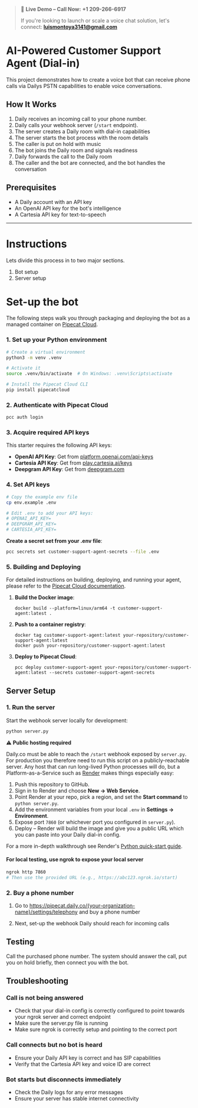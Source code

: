 <!-- @format -->

> 🎉 **Live Demo – Call Now:** **+1&nbsp;209-266-6917**
>
> If you're looking to launch or scale a voice chat solution, let's connect: **luismontoya3141@gmail.com**

# AI-Powered Customer Support Agent (Dial-in)

This project demonstrates how to create a voice bot that can receive phone calls via Dailys PSTN capabilities to enable voice conversations.

## How It Works

1. Daily receives an incoming call to your phone number.
2. Daily calls your webhook server (`/start` endpoint).
3. The server creates a Daily room with dial-in capabilities
4. The server starts the bot process with the room details
5. The caller is put on hold with music
6. The bot joins the Daily room and signals readiness
7. Daily forwards the call to the Daily room
8. The caller and the bot are connected, and the bot handles the conversation

## Prerequisites

- A Daily account with an API key
- An OpenAI API key for the bot's intelligence
- A Cartesia API key for text-to-speech

---

# Instructions

Lets divide this process in to two major sections.

1. Bot setup
1. Server setup

# Set-up the bot

The following steps walk you through packaging and deploying the bot as a managed container on [Pipecat Cloud](https://pipecat.daily.co/).

### 1. Set up your Python environment

```bash
# Create a virtual environment
python3 -m venv .venv

# Activate it
source .venv/bin/activate  # On Windows: .venv\Scripts\activate

# Install the Pipecat Cloud CLI
pip install pipecatcloud
```

### 2. Authenticate with Pipecat Cloud

```bash
pcc auth login
```

### 3. Acquire required API keys

This starter requires the following API keys:

- **OpenAI API Key**: Get from [platform.openai.com/api-keys](https://platform.openai.com/api-keys)
- **Cartesia API Key**: Get from [play.cartesia.ai/keys](https://play.cartesia.ai/keys)
- **Deepgram API Key**: Get from [deepgram.com](https://deepgram.com/)

### 4. Set API keys

```bash
# Copy the example env file
cp env.example .env

# Edit .env to add your API keys:
# OPENAI_API_KEY=
# DEEPGRAM_API_KEY=
# CARTESIA_API_KEY=
```

**Create a secret set from your .env file**:

```bash
pcc secrets set customer-support-agent-secrets --file .env
```

### 5. Building and Deploying

For detailed instructions on building, deploying, and running your agent, please refer to the [Pipecat Cloud documentation](https://docs.pipecat.daily.co/quickstart).

1. **Build the Docker image**:

   ```shell
   docker build --platform=linux/arm64 -t customer-support-agent:latest .
   ```

2. **Push to a container registry**:

   ```shell
   docker tag customer-support-agent:latest your-repository/customer-support-agent:latest
   docker push your-repository/customer-support-agent:latest
   ```

3. **Deploy to Pipecat Cloud**:

   ```shell
   pcc deploy customer-support-agent your-repository/customer-support-agent:latest --secrets customer-support-agent-secrets
   ```

## Server Setup

### 1. Run the server

Start the webhook server locally for development:

```bash
python server.py
```

⚠️ **Public hosting required**

Daily.co must be able to reach the `/start` webhook exposed by `server.py`. For production you therefore need to run this script on a publicly-reachable server. Any host that can run long-lived Python processes will do, but a Platform-as-a-Service such as [Render](https://render.com/) makes things especially easy:

1. Push this repository to GitHub.
2. Sign in to Render and choose **New → Web Service**.
3. Point Render at your repo, pick a region, and set the **Start command** to `python server.py`.
4. Add the environment variables from your local `.env` in **Settings → Environment**.
5. Expose port `7860` (or whichever port you configured in `server.py`).
6. Deploy – Render will build the image and give you a public URL which you can paste into your Daily dial-in config.

For a more in-depth walkthrough see Render's [Python quick-start guide](https://render.com/docs/deploy-python).

#### For local testing, use ngrok to expose your local server

```bash
ngrok http 7860
# Then use the provided URL (e.g., https://abc123.ngrok.io/start)
```

### 2. Buy a phone number

1. Go to https://pipecat.daily.co/{your-organization-name}/settings/telephony and buy a phone number

2. Next, set-up the webhook Daily should reach for incoming calls

## Testing

Call the purchased phone number. The system should answer the call, put you on hold briefly, then connect you with the bot.

## Troubleshooting

### Call is not being answered

- Check that your dial-in config is correctly configured to point towards your ngrok server and correct endpoint
- Make sure the server.py file is running
- Make sure ngrok is correctly setup and pointing to the correct port

### Call connects but no bot is heard

- Ensure your Daily API key is correct and has SIP capabilities
- Verify that the Cartesia API key and voice ID are correct

### Bot starts but disconnects immediately

- Check the Daily logs for any error messages
- Ensure your server has stable internet connectivity
